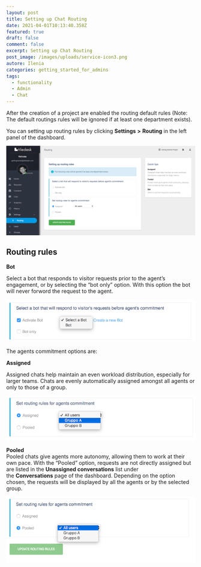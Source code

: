 ```yaml
---
layout: post
title: Setting up Chat Routing
date: 2021-04-01T10:13:40.358Z
featured: true
draft: false
comment: false
excerpt: Setting up Chat Routing
post_image: /images/uploads/service-icon3.png
autore: Ilenia
categories: getting_started_for_admins
tags:
  - functionality
  - Admin
  - Chat
---
```

After the creation of a project are enabled the routing default rules (Note: The default routings rules will be ignored if at least one department exists).

You can setting up routing rules by clicking **Settings** **\>** **Routing** in the left panel of the dashboard.

![setting up routing rules](/images/uploads/routings-rules.png "setting up routing rules")



## Routing rules

**Bot**

Select a bot that responds to visitor requests prior to the agent’s engagement, or by selecting the “bot only” option. With this option the bot will never forword the request to the agent.

![selecting the “bot only”](/images/uploads/routings-rules-bot.png "selecting the “bot only”")



The agents commitment options are:

**Assigned**

Assigned chats help maintain an even workload distribution, especially for larger teams. Chats are evenly automatically assigned amongst all agents or only to those of a group.

![Assigned chats help maintain ](/images/uploads/routings-rules-assigned.png "Assigned chats help maintain ")



**Pooled**\
Pooled chats give agents more autonomy, allowing them to work at their own pace. With the “Pooled” option, requests are not directly assigned but are listed in the **Unassigned conversations** list under the **Conversations** page of the dashboard. Depending on the option chosen, the requests will be displayed by all the agents or by the selected group.

![displayed by all the agents or by the selected group](/images/uploads/routings-rules-pooled.png "displayed by all the agents or by the selected group")